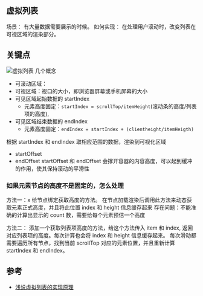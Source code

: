 ## 虚拟列表

场景：
有大量数据需要展示的时候。
如何实现：
在处理用户滚动时，改变列表在可视区域的渲染部分。

## 关键点

![虚拟列表](https://user-images.githubusercontent.com/7871813/46521241-891dd380-c8b1-11e8-8ba4-774a062c7735.png)
几个概念

-   可滚动区域：
-   可视区域：视口的大小，即浏览器屏幕或手机屏幕的大小
-   可见区域起始数据的 startIndex
    -   元素高度固定：`startIndex = scrollTop/itemHeight`(滚动条的高度/列表项的高度),
-   可见区域结束数据的 endIndex
    -   元素高度固定：`endIndex = startIndex + (clientheight/itemHeigth)`

根据 startIndex 和 endIndex 取相应范围的数据，渲染到可视化区域

-   startOffset
-   endOffset
    startOffset 和 endOffset 会撑开容器的内容高度，可以起到缓冲的作用，使其保持滚动的平滑性

### 如果元素节点的高度不是固定的，怎么处理

方法一：x
给节点绑定获取高度的方法。
在节点加载渲染后调用此方法来动态获取元素正式高度，并且将此位置 index 和 height 信息缓存起来
存在问题：不能准确的计算出显示的 count 数，需要给每个元素预估一个高度

方法二：
添加一个获取列表项高度的方法，给这个方法传入 item 和 index, 返回对应列表项的高度。每次计算也会将 index 和 height 信息缓存起来。
每次滑动都需要遍历所有节点，找到当前 scrollTop 对应的元素位置，并且重新计算 startIndex 和 endIndex。

## 参考

-   [浅说虚拟列表的实现原理 ](https://github.com/dwqs/blog/issues/70)
